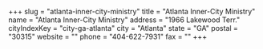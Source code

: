 +++
slug = "atlanta-inner-city-ministry"
title = "Atlanta Inner-City Ministry"
name = "Atlanta Inner-City Ministry"
address = "1966 Lakewood Terr."
cityIndexKey = "city-ga-atlanta"
city = "Atlanta"
state = "GA"
postal = "30315"
website = ""
phone = "404-622-7931"
fax = ""
+++
